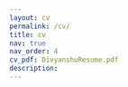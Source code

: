 ```yaml
---
layout: cv
permalink: /cv/
title: cv
nav: true
nav_order: 4
cv_pdf: DivyanshuResume.pdf
description: 
---
```

